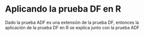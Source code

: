 # Aplicando la prueba DF en R
Dado la prueba ADF es una extensión de la prueba DF, entonces la aplicación de la prueba DF en R se explica junto con la prueba ADF
